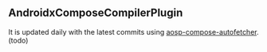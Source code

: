 ## AndroidxComposeCompilerPlugin

It is updated daily with the latest commits using [aosp-compose-autofetcher](https://github.com/jisungbin/aosp-compose-autofetcher). (todo)
